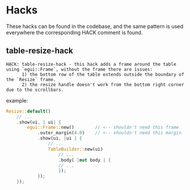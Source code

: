 # Hacks

These hacks can be found in the codebase, and the same pattern is used everywhere the corresponding HACK comment is
found.

## table-resize-hack

```
HACK: table-resize-hack - this hack adds a frame around the table using `egui::Frame`, without the frame there are issues:
      1) the bottom row of the table extends outside the boundary of the `Resize` frame.
      2) the resize handle doesn't work from the bottom right corner due to the scrollbars.
```

example:

```rust
Resize::default()
    // ...
    .show(ui, | ui| {
        egui::Frame::new()        // <-- shouldn't need this frame
            .outer_margin(4.0)    // <-- shouldn't need this margin
            .show(ui, |ui | {
                // ...
                TableBuilder::new(ui)
                    // ...
                    .body( |mut body | {
                    // ...
                    });
            });
    });
```
